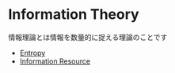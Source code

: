 # Information Theory

情報理論とは情報を数量的に捉える理論のことです

* [Entropy](entropy.md)
* [Information Resource](information-resource.md)

